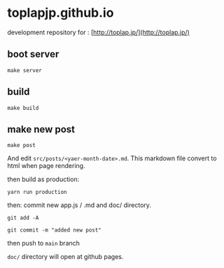 # toplapjp.github.io

development repository for : [http://toplap.jp/](http://toplap.jp/)


## boot server

```make server```

## build

```make build```

## make new post

```make post```

And edit ```src/posts/<yaer-month-date>.md```. This markdown file convert to html when page rendering.

then build as production:

```yarn run production```

then: commit new app.js / .md and doc/ directory.

```git add -A```

```git commit -m "added new post"```

then push to ```main``` branch

```doc/``` directory will open at github pages.
